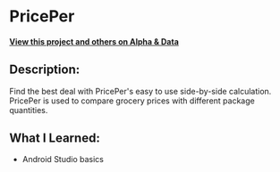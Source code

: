 # PricePer

#### [View this project and others on Alpha & Data](https://alphaanddata.com/)

## Description:
Find the best deal with PricePer's easy to use side-by-side calculation.
PricePer is used to compare grocery prices with different package quantities. 


## What I Learned:
* Android Studio basics
